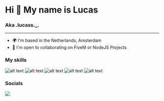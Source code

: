 # Hi 👋 My name is Lucas

### Aka .lucass._.

***

- 🌍 I'm based in the Netherlands, Amsterdam
- 🤝 I'm open to collaborating on FiveM or NodeJS Projects

### My skills
![alt text](https://i.imgur.com/kkRcPe6.png) ![alt text](https://i.imgur.com/0iHxfNm.png) ![alt text](https://i.imgur.com/9G2vx4C.png) ![alt text](https://i.imgur.com/qpC2o9t.png) ![alt text](https://i.imgur.com/45tJuQQ.png)


### Socials

[<img src="https://maarsseveen.com/assets/images/logo.webp">](https://maarsseveen.com/)

